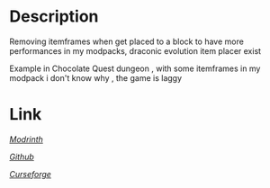 # Description

Removing itemframes when get placed to a block to have more performances in my modpacks, draconic evolution item placer exist

Example in Chocolate Quest dungeon , with some itemframes in my modpack i don't know why , the game is laggy

# Link

[*Modrinth*]()

[*Github*](https://github.com/quentin452/ItemFrameRemover)

[*Curseforge*]()